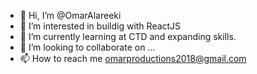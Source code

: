 - 👋 Hi, I’m @OmarAlareeki
- 👀 I’m interested in buildig with ReactJS
- 🌱 I’m currently learning at CTD and expanding skills.
- 💞️ I’m looking to collaborate on ...
- 📫 How to reach me omarproductions2018@gmail.com

<!---
OmarAlareeki/OmarAlareeki is a ✨ special ✨ repository because its `README.md` (this file) appears on your GitHub profile.
You can click the Preview link to take a look at your changes.
--->
